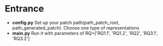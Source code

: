 # Entrance
* **config.py** Set up your patch path(path_patch_root, path_generated_patch). Choose one type of representations 
* **main.py** Run it with parameters of RQ=['RQ1.1', 'RQ1.2', 'RQ2', 'RQ3.1', 'RQ3.2']